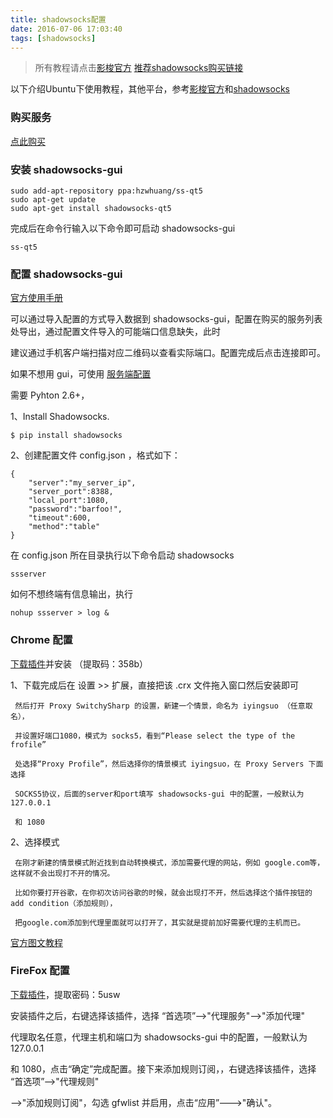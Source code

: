 ```yaml
---
title: shadowsocks配置
date: 2016-07-06 17:03:40
tags: [shadowsocks]
---
```


>所有教程请点击[影梭官方](http://www.iyingsuo.com/help.html)
[推荐shadowsocks购买链接](https://www.abclite.net/aff.php?aff=226)

以下介绍Ubuntu下使用教程，其他平台，参考[影梭官方](http://www.iyingsuo.com/help.html)和[shadowsocks](https://github.com/shadowsocks/shadowsocks-qt5/wiki/%E5%AE%89%E8%A3%85%E6%8C%87%E5%8D%97)

### 购买服务
   [点此购买](https://www.abclite.net/aff.php?aff=226)

### 安装 shadowsocks-gui
```
sudo add-apt-repository ppa:hzwhuang/ss-qt5
sudo apt-get update
sudo apt-get install shadowsocks-qt5
```
完成后在命令行输入以下命令即可启动 shadowsocks-gui
```
ss-qt5
```

### 配置 shadowsocks-gui

[官方使用手册](https://github.com/shadowsocks/shadowsocks-qt5/wiki/%E4%BD%BF%E7%94%A8%E6%89%8B%E5%86%8C)

可以通过导入配置的方式导入数据到 shadowsocks-gui，配置在购买的服务列表处导出，通过配置文件导入的可能端口信息缺失，此时

建议通过手机客户端扫描对应二维码以查看实际端口。配置完成后点击连接即可。

如果不想用 gui，可使用 [服务端配置](http://www.iyingsuo.com/download.html)

需要 Pyhton 2.6+，

1、Install Shadowsocks.
```
$ pip install shadowsocks
```
2、创建配置文件 config.json ，格式如下：
```
{
    "server":"my_server_ip",
    "server_port":8388,
    "local_port":1080,
    "password":"barfoo!",
    "timeout":600,
    "method":"table"
}
```
在 config.json 所在目录执行以下命令启动 shadowsocks
```
ssserver
```
如何不想终端有信息输出，执行
```
nohup ssserver > log &
```


### Chrome 配置

[下载插件](https://yunpan.cn/cBFZxVTrIpBEe )并安装
（提取码：358b）

1、下载完成后在 设置 >> 扩展，直接把该 .crx 文件拖入窗口然后安装即可

	 然后打开 Proxy SwitchySharp 的设置，新建一个情景，命名为 iyingsuo （任意取名），

	 并设置好端口1080，模式为 socks5，看到“Please select the type of the frofile”

	 处选择“Proxy Profile”，然后选择你的情景模式 iyingsuo，在 Proxy Servers 下面选择

	 SOCKS5协议，后面的server和port填写 shadowsocks-gui 中的配置，一般默认为 127.0.0.1

	 和 1080

2、选择模式

	 在刚才新建的情景模式附近找到自动转换模式，添加需要代理的网站，例如 google.com等，这样就不会出现打不开的情况。

	 比如你要打开谷歌，在你初次访问谷歌的时候，就会出现打不开，然后选择这个插件按钮的 add condition（添加规则），

	 把google.com添加到代理里面就可以打开了，其实就是提前加好需要代理的主机而已。

 [官方图文教程](http://www.iyingsuo.com/chrome-shadowsocks-tutorials.html)

### FireFox 配置

[下载插件](http://pan.baidu.com/s/1bn2Refd)，提取密码：5usw

安装插件之后，右键选择该插件，选择 “首选项”-->"代理服务"-->"添加代理"

代理取名任意，代理主机和端口为 shadowsocks-gui 中的配置，一般默认为 127.0.0.1

和 1080，点击“确定”完成配置。接下来添加规则订阅，，右键选择该插件，选择 “首选项”-->"代理规则"

-->"添加规则订阅"，勾选 gfwlist 并启用，点击“应用”--->"确认"。
